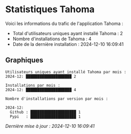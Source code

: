 # Statistiques Tahoma

Voici les informations du trafic de l'application Tahoma :
- Total d'utilisateurs uniques ayant installé Tahoma : 2
- Nombre d'installations de Tahoma : 4
- Date de la dernière installation : 2024-12-10 16:09:41

## Graphiques
```
Utilisateurs uniques ayant installé Tahoma par mois :
2024-12: ████████████████████ 2
```

```
Installations par mois :
2024-12: ████████████████████ 4
```

```
Nombre d'installations par version par mois :

2024-12:
  Github : ████████████████████ 1
  Pypi   : ████████████████████ 1
```


*Dernière mise à jour : 2024-12-10 16:09:41*
